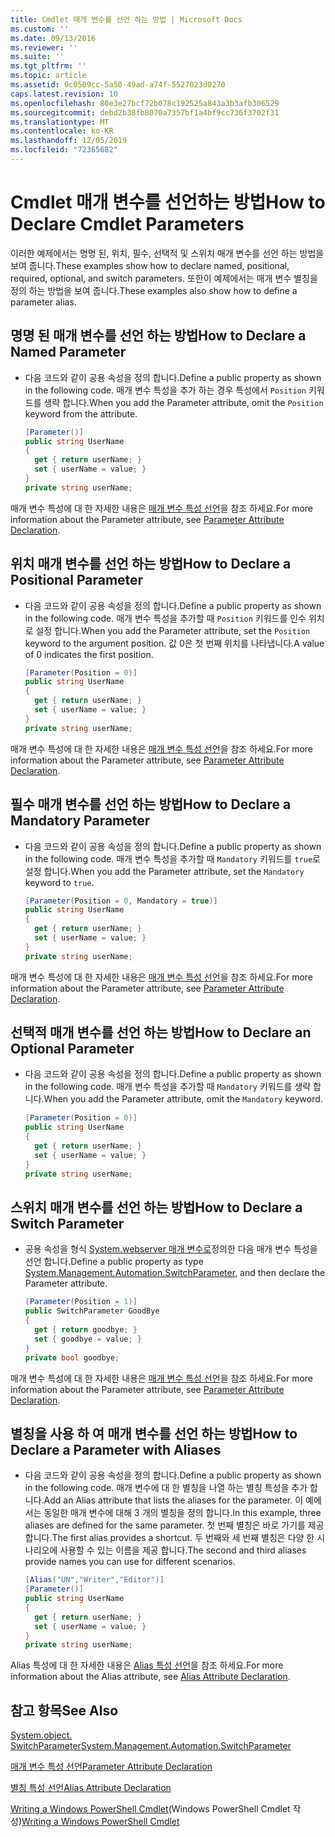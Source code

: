 ```yaml
---
title: Cmdlet 매개 변수를 선언 하는 방법 | Microsoft Docs
ms.custom: ''
ms.date: 09/13/2016
ms.reviewer: ''
ms.suite: ''
ms.tgt_pltfrm: ''
ms.topic: article
ms.assetid: 0c0509cc-5a50-49ad-a74f-5527023d0270
caps.latest.revision: 10
ms.openlocfilehash: 80e3e27bcf72b078c192525a843a3b3afb306529
ms.sourcegitcommit: debd2b38fb8070a7357bf1a4bf9cc736f3702f31
ms.translationtype: MT
ms.contentlocale: ko-KR
ms.lasthandoff: 12/05/2019
ms.locfileid: "72365682"
---
```

# <a name="how-to-declare-cmdlet-parameters"></a><span data-ttu-id="2d669-102">Cmdlet 매개 변수를 선언하는 방법</span><span class="sxs-lookup"><span data-stu-id="2d669-102">How to Declare Cmdlet Parameters</span></span>

<span data-ttu-id="2d669-103">이러한 예제에서는 명명 된, 위치, 필수, 선택적 및 스위치 매개 변수를 선언 하는 방법을 보여 줍니다.</span><span class="sxs-lookup"><span data-stu-id="2d669-103">These examples show how to declare named, positional, required, optional, and switch parameters.</span></span> <span data-ttu-id="2d669-104">또한이 예제에서는 매개 변수 별칭을 정의 하는 방법을 보여 줍니다.</span><span class="sxs-lookup"><span data-stu-id="2d669-104">These examples also show how to define a parameter alias.</span></span>

## <a name="how-to-declare-a-named-parameter"></a><span data-ttu-id="2d669-105">명명 된 매개 변수를 선언 하는 방법</span><span class="sxs-lookup"><span data-stu-id="2d669-105">How to Declare a Named Parameter</span></span>

- <span data-ttu-id="2d669-106">다음 코드와 같이 공용 속성을 정의 합니다.</span><span class="sxs-lookup"><span data-stu-id="2d669-106">Define a public property as shown in the following code.</span></span> <span data-ttu-id="2d669-107">매개 변수 특성을 추가 하는 경우 특성에서 `Position` 키워드를 생략 합니다.</span><span class="sxs-lookup"><span data-stu-id="2d669-107">When you add the Parameter attribute, omit the `Position` keyword from the attribute.</span></span>

    ```csharp
    [Parameter()]
    public string UserName
    {
      get { return userName; }
      set { userName = value; }
    }
    private string userName;
    ```

<span data-ttu-id="2d669-108">매개 변수 특성에 대 한 자세한 내용은 [매개 변수 특성 선언](./parameter-attribute-declaration.md)을 참조 하세요.</span><span class="sxs-lookup"><span data-stu-id="2d669-108">For more information about the Parameter attribute, see [Parameter Attribute Declaration](./parameter-attribute-declaration.md).</span></span>

## <a name="how-to-declare-a-positional-parameter"></a><span data-ttu-id="2d669-109">위치 매개 변수를 선언 하는 방법</span><span class="sxs-lookup"><span data-stu-id="2d669-109">How to Declare a Positional Parameter</span></span>

- <span data-ttu-id="2d669-110">다음 코드와 같이 공용 속성을 정의 합니다.</span><span class="sxs-lookup"><span data-stu-id="2d669-110">Define a public property as shown in the following code.</span></span> <span data-ttu-id="2d669-111">매개 변수 특성을 추가할 때 `Position` 키워드를 인수 위치로 설정 합니다.</span><span class="sxs-lookup"><span data-stu-id="2d669-111">When you add the Parameter attribute, set the `Position` keyword to the argument position.</span></span> <span data-ttu-id="2d669-112">값 0은 첫 번째 위치를 나타냅니다.</span><span class="sxs-lookup"><span data-stu-id="2d669-112">A value of 0 indicates the first position.</span></span>

    ```csharp
    [Parameter(Position = 0)]
    public string UserName
    {
      get { return userName; }
      set { userName = value; }
    }
    private string userName;
    ```

<span data-ttu-id="2d669-113">매개 변수 특성에 대 한 자세한 내용은 [매개 변수 특성 선언](./parameter-attribute-declaration.md)을 참조 하세요.</span><span class="sxs-lookup"><span data-stu-id="2d669-113">For more information about the Parameter attribute, see [Parameter Attribute Declaration](./parameter-attribute-declaration.md).</span></span>

## <a name="how-to-declare-a-mandatory-parameter"></a><span data-ttu-id="2d669-114">필수 매개 변수를 선언 하는 방법</span><span class="sxs-lookup"><span data-stu-id="2d669-114">How to Declare a Mandatory Parameter</span></span>

- <span data-ttu-id="2d669-115">다음 코드와 같이 공용 속성을 정의 합니다.</span><span class="sxs-lookup"><span data-stu-id="2d669-115">Define a public property as shown in the following code.</span></span> <span data-ttu-id="2d669-116">매개 변수 특성을 추가할 때 `Mandatory` 키워드를 `true`로 설정 합니다.</span><span class="sxs-lookup"><span data-stu-id="2d669-116">When you add the Parameter attribute, set the `Mandatory` keyword to `true`.</span></span>

    ```csharp
    [Parameter(Position = 0, Mandatory = true)]
    public string UserName
    {
      get { return userName; }
      set { userName = value; }
    }
    private string userName;
    ```

<span data-ttu-id="2d669-117">매개 변수 특성에 대 한 자세한 내용은 [매개 변수 특성 선언](./parameter-attribute-declaration.md)을 참조 하세요.</span><span class="sxs-lookup"><span data-stu-id="2d669-117">For more information about the Parameter attribute, see [Parameter Attribute Declaration](./parameter-attribute-declaration.md).</span></span>

## <a name="how-to-declare-an-optional-parameter"></a><span data-ttu-id="2d669-118">선택적 매개 변수를 선언 하는 방법</span><span class="sxs-lookup"><span data-stu-id="2d669-118">How to Declare an Optional Parameter</span></span>

- <span data-ttu-id="2d669-119">다음 코드와 같이 공용 속성을 정의 합니다.</span><span class="sxs-lookup"><span data-stu-id="2d669-119">Define a public property as shown in the following code.</span></span> <span data-ttu-id="2d669-120">매개 변수 특성을 추가할 때 `Mandatory` 키워드를 생략 합니다.</span><span class="sxs-lookup"><span data-stu-id="2d669-120">When you add the Parameter attribute, omit the `Mandatory` keyword.</span></span>

    ```csharp
    [Parameter(Position = 0)]
    public string UserName
    {
      get { return userName; }
      set { userName = value; }
    }
    private string userName;
    ```

## <a name="how-to-declare-a-switch-parameter"></a><span data-ttu-id="2d669-121">스위치 매개 변수를 선언 하는 방법</span><span class="sxs-lookup"><span data-stu-id="2d669-121">How to Declare a Switch Parameter</span></span>

- <span data-ttu-id="2d669-122">공용 속성을 형식 [System.webserver 매개 변수로](/dotnet/api/System.Management.Automation.SwitchParameter)정의한 다음 매개 변수 특성을 선언 합니다.</span><span class="sxs-lookup"><span data-stu-id="2d669-122">Define a public property as type [System.Management.Automation.SwitchParameter](/dotnet/api/System.Management.Automation.SwitchParameter), and then declare the Parameter attribute.</span></span>

    ```csharp
    [Parameter(Position = 1)]
    public SwitchParameter GoodBye
    {
      get { return goodbye; }
      set { goodbye = value; }
    }
    private bool goodbye;
    ```

<span data-ttu-id="2d669-123">매개 변수 특성에 대 한 자세한 내용은 [매개 변수 특성 선언](./parameter-attribute-declaration.md)을 참조 하세요.</span><span class="sxs-lookup"><span data-stu-id="2d669-123">For more information about the Parameter attribute, see [Parameter Attribute Declaration](./parameter-attribute-declaration.md).</span></span>

## <a name="how-to-declare-a-parameter-with-aliases"></a><span data-ttu-id="2d669-124">별칭을 사용 하 여 매개 변수를 선언 하는 방법</span><span class="sxs-lookup"><span data-stu-id="2d669-124">How to Declare a Parameter with Aliases</span></span>

- <span data-ttu-id="2d669-125">다음 코드와 같이 공용 속성을 정의 합니다.</span><span class="sxs-lookup"><span data-stu-id="2d669-125">Define a public property as shown in the following code.</span></span> <span data-ttu-id="2d669-126">매개 변수에 대 한 별칭을 나열 하는 별칭 특성을 추가 합니다.</span><span class="sxs-lookup"><span data-stu-id="2d669-126">Add an Alias attribute that lists the aliases for the parameter.</span></span> <span data-ttu-id="2d669-127">이 예에서는 동일한 매개 변수에 대해 3 개의 별칭을 정의 합니다.</span><span class="sxs-lookup"><span data-stu-id="2d669-127">In this example, three aliases are defined for the same parameter.</span></span> <span data-ttu-id="2d669-128">첫 번째 별칭은 바로 가기를 제공 합니다.</span><span class="sxs-lookup"><span data-stu-id="2d669-128">The first alias provides a shortcut.</span></span> <span data-ttu-id="2d669-129">두 번째와 세 번째 별칭은 다양 한 시나리오에 사용할 수 있는 이름을 제공 합니다.</span><span class="sxs-lookup"><span data-stu-id="2d669-129">The second and third aliases provide names you can use for different scenarios.</span></span>

    ```csharp
    [Alias("UN","Writer","Editor")]
    [Parameter()]
    public string UserName
    {
      get { return userName; }
      set { userName = value; }
    }
    private string userName;
    ```

<span data-ttu-id="2d669-130">Alias 특성에 대 한 자세한 내용은 [Alias 특성 선언](./alias-attribute-declaration.md)을 참조 하세요.</span><span class="sxs-lookup"><span data-stu-id="2d669-130">For more information about the Alias attribute, see [Alias Attribute Declaration](./alias-attribute-declaration.md).</span></span>

## <a name="see-also"></a><span data-ttu-id="2d669-131">참고 항목</span><span class="sxs-lookup"><span data-stu-id="2d669-131">See Also</span></span>

[<span data-ttu-id="2d669-132">System.object. SwitchParameter</span><span class="sxs-lookup"><span data-stu-id="2d669-132">System.Management.Automation.SwitchParameter</span></span>](/dotnet/api/System.Management.Automation.SwitchParameter)

[<span data-ttu-id="2d669-133">매개 변수 특성 선언</span><span class="sxs-lookup"><span data-stu-id="2d669-133">Parameter Attribute Declaration</span></span>](./parameter-attribute-declaration.md)

[<span data-ttu-id="2d669-134">별칭 특성 선언</span><span class="sxs-lookup"><span data-stu-id="2d669-134">Alias Attribute Declaration</span></span>](./alias-attribute-declaration.md)

<span data-ttu-id="2d669-135">[Writing a Windows PowerShell Cmdlet](./writing-a-windows-powershell-cmdlet.md)(Windows PowerShell Cmdlet 작성)</span><span class="sxs-lookup"><span data-stu-id="2d669-135">[Writing a Windows PowerShell Cmdlet](./writing-a-windows-powershell-cmdlet.md)</span></span>
